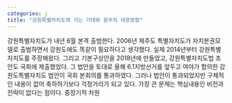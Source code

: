 ```yaml
---
categories: j
title: "강원특별자치도에 거는 기대와 원주의 대응방향"
---
```

강원특별자치도가 내년 6월 본격 출범한다. 2006년 제주도 특별자치도가 자치분권모델로 출범하면서 강원도에도 똑같이 필요하다고 생각했다. 실제 2014년부터 강원특별자치도를 주장해왔다. 그리고 기본구상안을 2018년에 만들었고, 강원특별자치도법 초안도 국회에 제출했었다. 그 법안을 토대로 올해 6.1지방선거를 앞두고 여야가 합의한 강원도특별자치도 법안이 국회 본회의를 통과하였다. 그러나 법안이 통과되었지만 구체적인 내용이 없어 축하하기보다 걱정거리가 되고 있다. 가장 큰 문제는 핵심내용인 비전과 전략이 없다는 점이다. 중장기적 차원